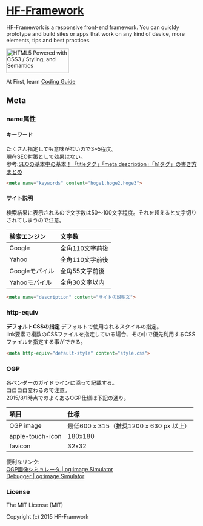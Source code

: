 # [HF-Framework](https://github.com/hanuman6/HF-Framework)
HF-Framework is a responsive front-end framework. You can quickly prototype and build sites or apps that work on any kind of device, more elements, tips and best practices.

<a href="http://www.w3.org/html/logo/">
<img src="http://www.w3.org/html/logo/badge/html5-badge-h-css3-semantics.png" width="165" height="64" alt="HTML5 Powered with CSS3 / Styling, and Semantics" title="HTML5 Powered with CSS3 / Styling, and Semantics">
</a>

At First, learn [Coding Guide](https://github.com/hanuman6/HF-Framework#coding-guide)

## Meta

### name属性
#### キーワード
たくさん指定しても意味がないので3~5程度。  
現在SEO対策として効果はない。  
参考:[SEOの基本中の基本！「titleタグ」「meta description」「h1タグ」の書き方まとめ](http://liginc.co.jp/web/seo/127545)
```html
<meta name="keywords" content="hoge1,hoge2,hoge3">
```

#### サイト説明
検索結果に表示されるので文字数は50～100文字程度。それを超えると文字切りされてしまうので注意。

| 検索エンジン | 文字数 |
|:-----|:-----|
| Google | 全角110文字前後 |
| Yahoo | 全角110文字前後 |
| Googleモバイル | 全角55文字前後 |
| Yahooモバイル |全角30文字以内 |

```html
<meta name="description" content="サイトの説明文">
```
### http-equiv
**デフォルトCSSの指定**
デフォルトで使用されるスタイルの指定。  
link要素で複数のCSSファイルを指定している場合、その中で優先利用するCSSファイルを指定する事ができる。  
```html
<meta http-equiv="default-style" content="style.css">
```
### OGP
各ベンダーのガイドラインに添って記載する。  
コロコロ変わるので注意。  
2015/8/1時点でのよくあるOGP仕様は下記の通り。

| 項目 | 仕様 |
|:-----|:----- |
| OGP image | 最低600 x 315（推奨1200 x 630 px 以上） |
| apple-touch-icon | 180x180 |
| favicon | 32x32 |

便利なリンク:  
[OGP画像シミュレータ | og:image Simulator](http://ogimage.tsmallfield.com/)  
[Debugger | og:image Simulator](https://developers.facebook.com/tools/debug/)

### License

The MIT License (MIT)

Copyright (c) 2015 HF-Framwork
